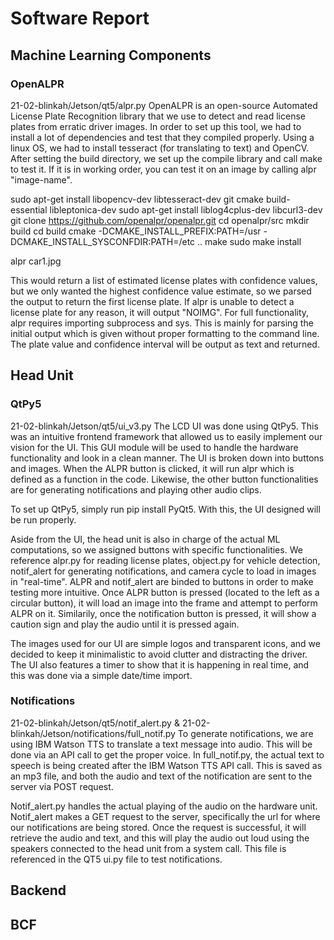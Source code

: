 # Software Report

## Machine Learning Components


### OpenALPR
21-02-blinkah/Jetson/qt5/alpr.py
OpenALPR is an open-source Automated License Plate Recognition library that we use to detect and read license plates from erratic driver images. In order to set up this tool, we had to install a lot of dependencies and test that they compiled properly. 
Using a linux OS, we had to install tesseract (for translating to text) and OpenCV. After setting the build directory, we set up the compile library and call make to test it. If it is in working order, you can test it on an image by calling alpr "image-name". 

sudo apt-get install libopencv-dev libtesseract-dev git cmake build-essential libleptonica-dev
sudo apt-get install liblog4cplus-dev libcurl3-dev
git clone https://github.com/openalpr/openalpr.git
cd openalpr/src
mkdir build
cd build
cmake -DCMAKE_INSTALL_PREFIX:PATH=/usr -DCMAKE_INSTALL_SYSCONFDIR:PATH=/etc ..
make
sudo make install

alpr car1.jpg

This would return a list of estimated license plates with confidence values, but we only wanted the highest confidence value estimate, so we parsed the output to return the first license plate. If alpr is unable to detect a license plate for any reason, it will output "NOIMG". For full functionality, alpr requires importing subprocess and sys. This is mainly for parsing the initial output which is given without proper formatting to the command line. The plate value and confidence interval will be output as text and returned.

## Head Unit

### QtPy5
21-02-blinkah/Jetson/qt5/ui_v3.py
The LCD UI was done using QtPy5. This was an intuitive frontend framework that allowed us to easily implement our vision for the UI. This GUI module will be used to handle the hardware functionality and look in a clean manner. The UI is broken down into buttons and images. When the ALPR button is clicked, it will run alpr which is defined as a function in the code. Likewise, the other button functionalities are for generating notifications and playing other audio clips. 

To set up QtPy5, simply run pip install PyQt5. With this, the UI designed will be run properly. 

Aside from the UI, the head unit is also in charge of the actual ML computations, so we assigned buttons with specific functionalities. We reference alpr.py for reading license plates, object.py for vehicle detection, notif_alert for generating notifications, and camera cycle to load in images in "real-time". ALPR and notif_alert are binded to buttons in order to make testing more intuitive. Once ALPR button is pressed (located to the left as a circular button), it will load an image into the frame and attempt to perform ALPR on it. Similarily, once the notification button is pressed, it will show a caution sign and play the audio until it is pressed again. 

The images used for our UI are simple logos and transparent icons, and we decided to keep it minimalistic to avoid clutter and distracting the driver. The UI also features a timer to show that it is happening in real time, and this was done via a simple date/time import. 

### Notifications
21-02-blinkah/Jetson/qt5/notif_alert.py & 21-02-blinkah/Jetson/notifications/full_notif.py
To generate notifications, we are using IBM Watson TTS to translate a text message into audio. This will be done via an API call to get the proper voice. In full_notif.py, the actual text to speech is being created after the IBM Watson TTS API call. This is saved as an mp3 file, and both the audio and text of the notification are sent to the server via POST request.

Notif_alert.py handles the actual playing of the audio on the hardware unit. Notif_alert makes a GET request to the server, specifically the url for where our notifications are being stored. Once the request is successful, it will retrieve the audio and text, and this will play the audio out loud using the speakers connected to the head unit from a system call. This file is referenced in the QT5 ui.py file to test notifications. 


## Backend 

## BCF

